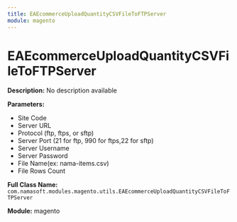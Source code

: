```yaml
---
title: EAEcommerceUploadQuantityCSVFileToFTPServer
module: magento
---
```


# EAEcommerceUploadQuantityCSVFileToFTPServer

**Description:** No description available

**Parameters:**
- Site Code
- Server URL
- Protocol (ftp, ftps, or sftp)
- Server Port (21 for ftp, 990 for ftps,22 for sftp)
- Server Username
- Server Password
- File Name(ex: nama-items.csv)
- File Rows Count

**Full Class Name:** `com.namasoft.modules.magento.utils.EAEcommerceUploadQuantityCSVFileToFTPServer`

**Module:** magento

